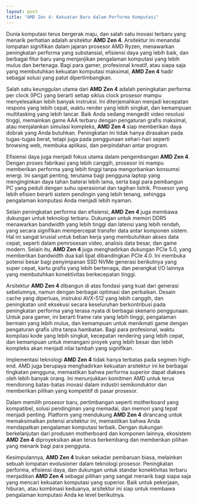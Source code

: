 ```yaml
---
layout: post
title: "AMD Zen 4: Kekuatan Baru dalam Performa Komputasi"
---
```


Dunia komputasi terus bergerak maju, dan salah satu inovasi terbaru yang menarik perhatian adalah arsitektur **AMD Zen 4**. Arsitektur ini menandai lompatan signifikan dalam jajaran prosesor AMD Ryzen, menawarkan peningkatan performa yang substansial, efisiensi daya yang lebih baik, dan berbagai fitur baru yang menjanjikan pengalaman komputasi yang lebih mulus dan bertenaga. Bagi para gamer, profesional kreatif, atau siapa saja yang membutuhkan kekuatan komputasi maksimal, **AMD Zen 4** hadir sebagai solusi yang patut dipertimbangkan.

Salah satu keunggulan utama dari **AMD Zen 4** adalah peningkatan performa per clock (IPC) yang berarti setiap siklus clock prosesor mampu menyelesaikan lebih banyak instruksi. Ini diterjemahkan menjadi kecepatan respons yang lebih cepat, waktu render yang lebih singkat, dan kemampuan multitasking yang lebih lancar. Baik Anda sedang mengedit video resolusi tinggi, memainkan game AAA terbaru dengan pengaturan grafis maksimal, atau menjalankan simulasi kompleks, **AMD Zen 4** siap memberikan daya dobrak yang Anda butuhkan. Peningkatan ini tidak hanya dirasakan pada tugas-tugas berat, tetapi juga pada penggunaan sehari-hari seperti browsing web, membuka aplikasi, dan perpindahan antar program.

Efisiensi daya juga menjadi fokus utama dalam pengembangan **AMD Zen 4**. Dengan proses fabrikasi yang lebih canggih, prosesor ini mampu memberikan performa yang lebih tinggi tanpa mengorbankan konsumsi energi. Ini sangat penting, terutama bagi pengguna laptop yang menginginkan daya tahan baterai lebih lama, serta bagi para pembangun PC yang peduli dengan suhu operasional dan tagihan listrik. Prosesor yang lebih efisien berarti sistem pendingin yang lebih tenang, sehingga pengalaman komputasi Anda menjadi lebih nyaman.

Selain peningkatan performa dan efisiensi, **AMD Zen 4** juga membawa dukungan untuk teknologi terbaru. Dukungan untuk memori DDR5 menawarkan bandwidth yang lebih tinggi dan latensi yang lebih rendah, yang secara signifikan mempercepat transfer data antar komponen sistem. Hal ini sangat krusial untuk beban kerja yang membutuhkan akses data cepat, seperti dalam pemrosesan video, analisis data besar, dan game modern. Selain itu, **AMD Zen 4** juga menghadirkan dukungan PCIe 5.0, yang memberikan bandwidth dua kali lipat dibandingkan PCIe 4.0. Ini membuka potensi besar bagi penyimpanan SSD NVMe generasi berikutnya yang super cepat, kartu grafis yang lebih bertenaga, dan perangkat I/O lainnya yang membutuhkan konektivitas berkecepatan tinggi.

Arsitektur **AMD Zen 4** dibangun di atas fondasi yang kuat dari generasi sebelumnya, namun dengan berbagai optimasi dan perbaikan. Desain cache yang diperluas, instruksi AVX-512 yang lebih canggih, dan peningkatan unit eksekusi secara keseluruhan berkontribusi pada peningkatan performa yang terasa nyata di berbagai skenario penggunaan. Untuk para gamer, ini berarti frame rate yang lebih tinggi, pengalaman bermain yang lebih mulus, dan kemampuan untuk menikmati game dengan pengaturan grafis ultra tanpa hambatan. Bagi para profesional, waktu kompilasi kode yang lebih singkat, kecepatan rendering yang lebih cepat, dan kemampuan untuk menangani proyek yang lebih besar dan lebih kompleks akan menjadi nilai tambah yang signifikan.

Implementasi teknologi **AMD Zen 4** tidak hanya terbatas pada segmen high-end. AMD juga berupaya menghadirkan kekuatan arsitektur ini ke berbagai tingkatan pengguna, memastikan bahwa performa superior dapat diakses oleh lebih banyak orang. Ini menunjukkan komitmen AMD untuk terus mendorong batas-batas inovasi dalam industri semikonduktor dan memberikan pilihan yang kompetitif di pasar prosesor.

Dalam memilih prosesor baru, pertimbangan seperti motherboard yang kompatibel, solusi pendinginan yang memadai, dan memori yang tepat menjadi penting. Platform yang mendukung **AMD Zen 4** dirancang untuk memaksimalkan potensi arsitektur ini, memastikan bahwa Anda mendapatkan pengalaman komputasi terbaik. Dengan dukungan berkelanjutan dari produsen motherboard dan komponen lainnya, ekosistem **AMD Zen 4** diproyeksikan akan terus berkembang dan memberikan pilihan yang menarik bagi para pengguna.

Kesimpulannya, **AMD Zen 4** bukan sekadar pembaruan biasa, melainkan sebuah lompatan evolusioner dalam teknologi prosesor. Peningkatan performa, efisiensi daya, dan dukungan untuk standar konektivitas terbaru menjadikan **AMD Zen 4** sebagai pilihan yang sangat menarik bagi siapa saja yang mencari kekuatan komputasi yang superior. Baik untuk pekerjaan, hiburan, atau kombinasi keduanya, arsitektur ini siap untuk membawa pengalaman komputasi Anda ke level berikutnya.
